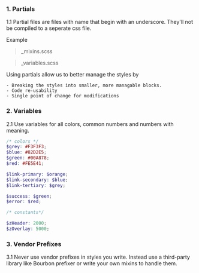 ### 1. Partials

1.1 Partial files are files with name that begin with an underscore. They'll not be compiled to a seperate css file.

Example

>    _mixins.scss

>   _variables.scss

Using partials allow us to better manage the styles by 

    - Breaking the styles into smaller, more managable blocks.
    - Code re-usability
    - Single point of change for modifications

### 2. Variables

2.1 Use variables for all colors, common numbers and numbers with meaning.

```scss
/* colors */
$grey: #F3F3F3; 
$blue: #82D2E5;
$green: #00A878;
$red: #FE5E41;

$link-primary: $orange;
$link-secondary: $blue;
$link-tertiary: $grey;

$success: $green;
$error: $red;

/* constants*/

$zHeader: 2000;
$zOverlay: 5000;
```

### 3. Vendor Prefixes

3.1 Never use vendor prefixes in styles you write. Instead use a third-party library like Bourbon prefixer or write your own mixins to handle them.
